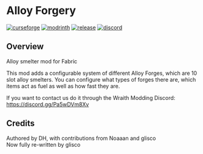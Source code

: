# Alloy Forgery

[![curseforge](https://img.shields.io/badge/-CurseForge-gray?style=for-the-badge&logo=curseforge&labelColor=orange)](https://www.curseforge.com/minecraft/mc-mods/alloy-forgery)
[![modrinth](https://img.shields.io/badge/-modrinth-gray?style=for-the-badge&labelColor=green&labelWidth=15&logo=appveyor&logoColor=white)](https://modrinth.com/mod/alloy-forgery)
[![release](https://img.shields.io/github/v/release/LordDeatHunter/Alloy-Forgery?logo=github&style=for-the-badge)](https://github.com/LordDeatHunter/Alloy-Forgery/releases)
[![discord](https://img.shields.io/discord/760524772189798431?label=wraith%20coding%20sesh&logo=discord&logoColor=white&style=for-the-badge)](https://discord.gg/Pa5wDVm8Xv)

## Overview

Alloy smelter mod for Fabric  

This mod adds a configurable system of different Alloy Forges, which are 10 slot alloy smelters. You can configure what types of forges there are, which items act as fuel as well as how fast they are.  

If you want to contact us do it through the Wraith Modding Discord: https://discord.gg/Pa5wDVm8Xv

## Credits

Authored by DH, with contributions from Noaaan and glisco  
Now fully re-written by glisco
